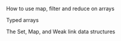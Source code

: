 How to use map, filter and reduce on arrays

Typed arrays

The Set, Map, and Weak link data structures